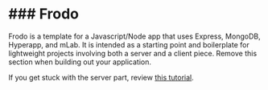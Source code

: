 # ### Frodo

Frodo is a template for a Javascript/Node app that uses Express, MongoDB, Hyperapp, and mLab. It is intended as a starting point and boilerplate for lightweight projects involving both a server and a client piece. Remove this section when building out your application.

If you get stuck with the server part, review [this tutorial](https://medium.freecodecamp.org/building-a-simple-node-js-api-in-under-30-minutes-a07ea9e390d2).